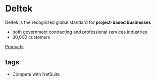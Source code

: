 # Deltek
Deltek is the recognized global standard for **project-based businesses** 
- both government contracting and professional services industries
- 30,000 customers

[Products](https://www.deltek.com/en/products)

## tags
- Compete with NetSuite
